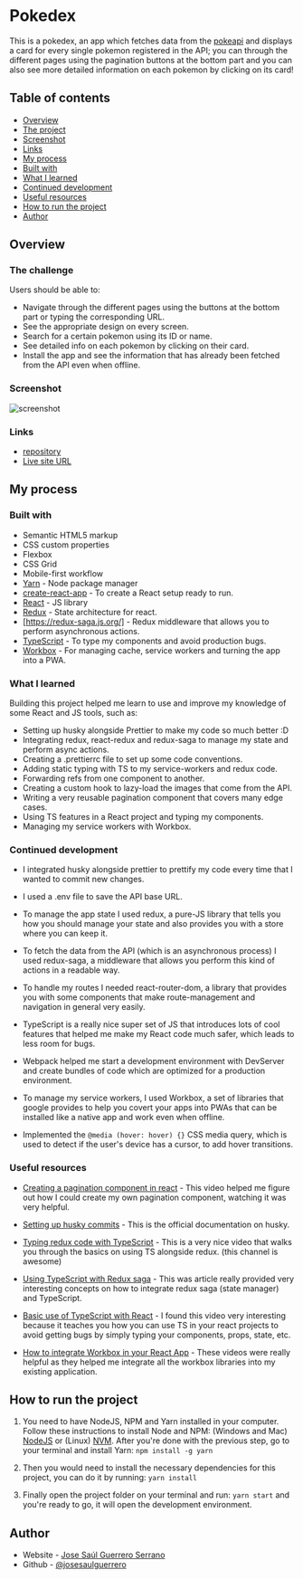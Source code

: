 # Pokedex

This is a pokedex, an app which fetches data from the [pokeapi](https://pokeapi.co) and displays a card for every single pokemon registered in the API; you can through the different pages using the pagination buttons at the bottom part and you can also see more detailed information on each pokemon by clicking on its card!

## Table of contents

-  [Overview](#overview)
-  [The project](#the-project)
-  [Screenshot](#screenshot)
-  [Links](#links)
-  [My process](#my-process)
-  [Built with](#built-with)
-  [What I learned](#what-i-learned)
-  [Continued development](#continued-development)
-  [Useful resources](#useful-resources)
-  [How to run the project](#how-to-run-the-project)
-  [Author](#author)

## Overview

### The challenge

Users should be able to:

-  Navigate through the different pages using the buttons at the bottom part or typing the corresponding URL.
-  See the appropriate design on every screen.
-  Search for a certain pokemon using its ID or name.
-  See detailed info on each pokemon by clicking on their card.
-  Install the app and see the information that has already been fetched from the API even when offline.

### Screenshot

![screenshot](https://i.postimg.cc/bYnbW84W/special-pokedex-netlify-app-pokemons-0.png)

### Links

-  [repository](https://github.com/josesaulguerrero/pokedex-)
-  [Live site URL ](https://special-pokedex.netlify.app/)

## My process

### Built with

-  Semantic HTML5 markup
-  CSS custom properties
-  Flexbox
-  CSS Grid
-  Mobile-first workflow
-  [Yarn](https://yarnpkg.com/) - Node package manager
-  [create-react-app](https://create-react-app.dev/docs/) - To create a React setup ready to run.
-  [React](https://reactjs.org/) - JS library
-  [Redux](https://es.redux.js.org/) - State architecture for react.
-  [https://redux-saga.js.org/] - Redux middleware that allows you to perform asynchronous actions.
-  [TypeScript](https://www.typescriptlang.org/docs/) - To type my components and avoid production bugs.
-  [Workbox](https://developers.google.com/web/tools/workbox/guides/get-started) - For managing cache, service workers and turning the app into a PWA.

### What I learned

Building this project helped me learn to use and improve my knowledge of some React and JS tools, such as:

-  Setting up husky alongside Prettier to make my code so much better :D
-  Integrating redux, react-redux and redux-saga to manage my state and perform async actions.
-  Creating a .prettierrc file to set up some code conventions.
-  Adding static typing with TS to my service-workers and redux code.
-  Forwarding refs from one component to another.
-  Creating a custom hook to lazy-load the images that come from the API.
-  Writing a very reusable pagination component that covers many edge cases.
-  Using TS features in a React project and typing my components.
-  Managing my service workers with Workbox.

### Continued development

-  I integrated husky alongside prettier to prettify my code every time that I wanted to commit new changes.

-  I used a .env file to save the API base URL.

-  To manage the app state I used redux, a pure-JS library that tells you how you should manage your state and also provides you with a store where you can keep it.

-  To fetch the data from the API (which is an asynchronous process) I used redux-saga, a middleware that allows you perform this kind of actions in a readable way.

-  To handle my routes I needed react-router-dom, a library that provides you with some components that make route-management and navigation in general very easily.

-  TypeScript is a really nice super set of JS that introduces lots of cool features that helped me make my React code much safer, which leads to less room for bugs.

-  Webpack helped me start a development environment with DevServer and create bundles of code which are optimized for a production environment.

-  To manage my service workers, I used Workbox, a set of libraries that google provides to help you covert your apps into PWAs that can be installed like a native app and work even when offline.

-  Implemented the `@media (hover: hover) {}` CSS media query, which is used to detect if the user's device has a cursor, to add hover transitions.

### Useful resources

-  [Creating a pagination component in react](https://www.youtube.com/watch?v=IYCa1F-OWmk) - This video helped me figure out how I could create my own pagination component, watching it was very helpful.

-  [Setting up husky commits](https://github.com/typicode/husky) - This is the official documentation on husky.

-  [Typing redux code with TypeScript](https://www.youtube.com/watch?v=udr2rx_B99w) - This is a very nice video that walks you through the basics on using TS alongside redux. (this channel is awesome)

-  [Using TypeScript with Redux saga](https://vhudyma-blog.eu/add-redux-saga-with-typescript-to-your-react-application-january-2021/) - This was article really provided very interesting concepts on how to integrate redux saga (state manager) and TypeScript.

-  [Basic use of TypeScript with React](https://www.youtube.com/watch?v=jrKcJxF0lAU) - I found this video very interesting because it teaches you how you can use TS in your react projects to avoid getting bugs by simply typing your components, props, state, etc.

-  [How to integrate Workbox in your React App](https://www.youtube.com/watch?v=uKNLaleXztc&list=PLD8nQCAhR3tTXYOhau-RTfZQ4uGvco7XQ&ab_channel=ImranSayed-CodeytekAcademy) - These videos were really helpful as they helped me integrate all the workbox libraries into my existing application.

## How to run the project

1. You need to have NodeJS, NPM and Yarn installed in your computer. Follow these instructions to install Node and NPM: (Windows and Mac) [NodeJS](https://nodejs.org/en/download/) or (Linux) [NVM](https://github.com/nvm-sh/nvm). After you're done with the previous step, go to your terminal and install Yarn: `npm install -g yarn`

2. Then you would need to install the necessary dependencies for this project, you can do it by running: `yarn install`

3. Finally open the project folder on your terminal and run: `yarn start` and you're ready to go, it will open the development environment.

## Author

-  Website - [Jose Saúl Guerrero Serrano](https://joseguerreroserrano.netlify.app/)
-  Github - [@josesaulguerrero](https://github.com/josesaulguerrero)
